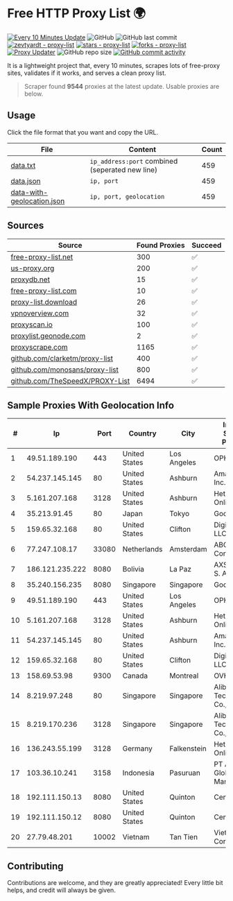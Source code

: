 
# Free HTTP Proxy List 🌍

[![Every 10 Minutes Update](https://github.com/mertguvencli/http-proxy-list/actions/workflows/main.yml/badge.svg?branch=main)](https://github.com/mertguvencli/http-proxy-list/actions/workflows/main.yml)
![GitHub](https://img.shields.io/github/license/mertguvencli/http-proxy-list)
![GitHub last commit](https://img.shields.io/github/last-commit/mertguvencli/http-proxy-list)
[![zevtyardt - proxy-list](https://img.shields.io/static/v1?label=zevtyardt&message=proxy-list&color=blue&logo=github)](https://github.com/zevtyardt/proxy-list "Go to GitHub repo")
[![stars - proxy-list](https://img.shields.io/github/stars/zevtyardt/proxy-list?style=social)](https://github.com/zevtyardt/proxy-list)
[![forks - proxy-list](https://img.shields.io/github/forks/zevtyardt/proxy-list?style=social)](https://github.com/zevtyardt/proxy-list)
[![Proxy Updater](https://github.com/zevtyardt/proxy-list/workflows/Proxy%20Updater/badge.svg)](https://github.com/zevtyardt/proxy-list/actions?query=workflow:"Proxy+Updater")
![GitHub repo size](https://img.shields.io/github/repo-size/zevtyardt/proxy-list)
[![GitHub commit activity](https://img.shields.io/github/commit-activity/m/zevtyardt/proxy-list?logo=commits)](https://github.com/zevtyardt/proxy-list/commits/main)

It is a lightweight project that, every 10 minutes, scrapes lots of free-proxy sites, validates if it works, and serves a clean proxy list.

> Scraper found **9544** proxies at the latest update. Usable proxies are below.

## Usage

Click the file format that you want and copy the URL.

|File|Content|Count|
|----|-------|-----|
|[data.txt](https://raw.githubusercontent.com/mertguvencli/http-proxy-list/main/proxy-list/data.txt)|`ip_address:port` combined (seperated new line)|459|
|[data.json](https://raw.githubusercontent.com/mertguvencli/http-proxy-list/main/proxy-list/data.json)|`ip, port`|459|
|[data-with-geolocation.json](https://raw.githubusercontent.com/mertguvencli/http-proxy-list/main/proxy-list/data-with-geolocation.json)|`ip, port, geolocation`|459|

## Sources

|Source|Found Proxies|Succeed|
|------|-------------|-------|
|[free-proxy-list.net](https://free-proxy-list.net)|300|✅|
|[us-proxy.org](https://www.us-proxy.org)|200|✅|
|[proxydb.net](http://proxydb.net)|15|✅|
|[free-proxy-list.com](https://free-proxy-list.com/?page=&port=&type%5B%5D=http&type%5B%5D=https&up_time=0&search=Search)|10|✅|
|[proxy-list.download](https://www.proxy-list.download/HTTP)|26|✅|
|[vpnoverview.com](https://vpnoverview.com/privacy/anonymous-browsing/free-proxy-servers)|32|✅|
|[proxyscan.io](https://www.proxyscan.io)|100|✅|
|[proxylist.geonode.com](https://proxylist.geonode.com/api/proxy-list?limit=300&page=1&sort_by=lastChecked&sort_type=desc&protocols=http,https)|2|✅|
|[proxyscrape.com](https://api.proxyscrape.com/v2/?request=displayproxies&protocol=http&timeout=10000&country=all&ssl=all&anonymity=all)|1165|✅|
|[github.com/clarketm/proxy-list](https://raw.githubusercontent.com/clarketm/proxy-list/master/proxy-list-raw.txt)|400|✅|
|[github.com/monosans/proxy-list](https://raw.githubusercontent.com/monosans/proxy-list/main/proxies/http.txt)|800|✅|
|[github.com/TheSpeedX/PROXY-List](https://raw.githubusercontent.com/TheSpeedX/PROXY-List/master/http.txt)|6494|✅|


## Sample Proxies With Geolocation Info

|#|Ip|Port|Country|City|Internet Service Provider|
|-|--|----|-------|----|-------------------------|
|1|49.51.189.190|443|United States|Los Angeles|OPHL|
|2|54.237.145.145|80|United States|Ashburn|Amazon.com, Inc.|
|3|5.161.207.168|3128|United States|Ashburn|Hetzner Online GmbH|
|4|35.213.91.45|80|Japan|Tokyo|Google LLC|
|5|159.65.32.168|80|United States|Clifton|DigitalOcean, LLC|
|6|77.247.108.17|33080|Netherlands|Amsterdam|ABC Consultancy|
|7|186.121.235.222|8080|Bolivia|La Paz|AXS Bolivia S. A.|
|8|35.240.156.235|8080|Singapore|Singapore|Google LLC|
|9|49.51.189.190|443|United States|Los Angeles|OPHL|
|10|5.161.207.168|3128|United States|Ashburn|Hetzner Online GmbH|
|11|54.237.145.145|80|United States|Ashburn|Amazon.com, Inc.|
|12|159.65.32.168|80|United States|Clifton|DigitalOcean, LLC|
|13|158.69.53.98|9300|Canada|Montreal|OVH SAS|
|14|8.219.97.248|80|Singapore|Singapore|Alibaba (US) Technology Co., Ltd.|
|15|8.219.170.236|3128|Singapore|Singapore|Alibaba (US) Technology Co., Ltd.|
|16|136.243.55.199|3128|Germany|Falkenstein|Hetzner Online GmbH|
|17|103.36.10.241|3158|Indonesia|Pasuruan|PT Awinet Global Mandiri|
|18|192.111.150.13|8080|United States|Quinton|Centrilogic|
|19|192.111.150.12|8080|United States|Quinton|Centrilogic|
|20|27.79.48.201|10002|Vietnam|Tan Tien|Viettel Corporation|



## Contributing

Contributions are welcome, and they are greatly appreciated! Every
little bit helps, and credit will always be given.

